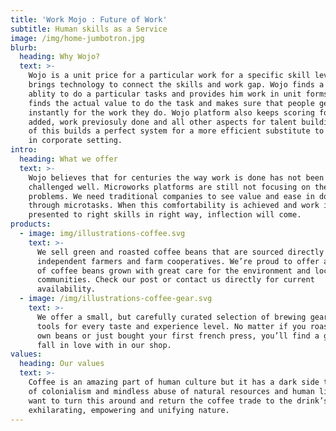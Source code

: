 ```yaml
---
title: 'Work Mojo : Future of Work'
subtitle: Human skills as a Service
image: /img/home-jumbotron.jpg
blurb:
  heading: Why Wojo?
  text: >-
    Wojo is a unit price for a particular work for a specific skill level. Wojo
    brings technology to connect the skills and work gap. Wojo finds a persons
    ablity to do a particular tasks and provides him work in unit forms. Wojo
    finds the actual value to do the task and makes sure that people get paid
    instantly for the work they do. Wojo platform also keeps scoring for skills
    added, work previosuly done and all other aspects for talent building. All
    of this builds a perfect system for a more efficient substitute to work done
    in corporate setting.
intro:
  heading: What we offer
  text: >-
    Wojo believes that for centuries the way work is done has not been
    challenged well. Microworks platforms are still not focusing on the right
    problems. We need traditional companies to see value and ease in doing work
    through microtasks. When this comfortability is achieved and work is
    presented to right skills in right way, inflection will come. 
products:
  - image: img/illustrations-coffee.svg
    text: >-
      We sell green and roasted coffee beans that are sourced directly from
      independent farmers and farm cooperatives. We’re proud to offer a variety
      of coffee beans grown with great care for the environment and local
      communities. Check our post or contact us directly for current
      availability.
  - image: /img/illustrations-coffee-gear.svg
    text: >-
      We offer a small, but carefully curated selection of brewing gear and
      tools for every taste and experience level. No matter if you roast your
      own beans or just bought your first french press, you’ll find a gadget to
      fall in love with in our shop.
values:
  heading: Our values
  text: >-
    Coffee is an amazing part of human culture but it has a dark side too – one
    of colonialism and mindless abuse of natural resources and human lives. We
    want to turn this around and return the coffee trade to the drink’s
    exhilarating, empowering and unifying nature.
---
```


